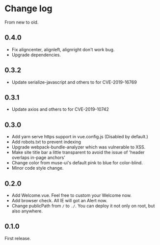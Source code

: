 # Change log

From new to old.

## 0.4.0

- Fix aligncenter, alignleft, alignright don't work bug.
- Upgrade dependencies.

## 0.3.2

- Update serialize-javascript and others to for CVE-2019-16769

## 0.3.1

- Update axios and others to for CVE-2019-10742

## 0.3.0

- Add yarn serve https support in vue.config.js (Disabled by default.)
- Add robots.txt to prevent indexing
- Upgrade webpack-bundle-analyzer which was vulnerable to XSS.
- Make site title bar a little transparent to avoid the issue of 'header overlaps in-page anchors'
- Change <a> color from muse-ui's default pink to blue for color-blind.
- Minor code style change.

## 0.2.0

- Add Welcome.vue. Feel free to custom your Welcome now.
- Add browser check. All IE will got an Alert now.
- Change publicPath from `/` to `./`. You can deploy it not only on root, but also anywhere.

## 0.1.0

First release.
